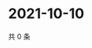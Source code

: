 # 2021-10-10

共 0 条

<!-- BEGIN WEIBO -->
<!-- 最后更新时间 Sun Oct 10 2021 17:00:34 GMT+0800 (China Standard Time) -->

<!-- END WEIBO -->
